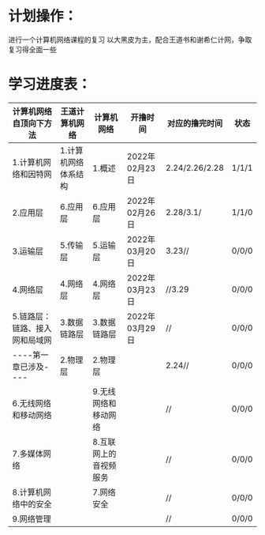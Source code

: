 # 计划操作：
进行一个计算机网络课程的复习 
以大黑皮为主，配合王道书和谢希仁计网，争取复习得全面一些
# 学习进度表：
|计算机网络自顶向下方法|王道计算机网络|计算机网络|开撸时间|对应的撸完时间|状态|
|----|----|----|----|----|----|
|1.计算机网络和因特网|1.计算机网络体系结构|1.概述|2022年02月23日|2.24/2.26/2.28|1/1/1|
|2.应用层|6.应用层|6.应用层|2022年02月26日|2.28/3.1/|1/1/0|
|3.运输层|5.传输层|5.运输层|2022年03月20日|3.23//|0/0/0|
|4.网络层|4.网络层|4.网络层|2022年03月23日|//3.29|0/0/0|
|5.链路层：链路、接入网和局域网|3.数据链路层|3.数据链路层|2022年03月29日|//|0/0/0|
|----第一章已涉及----|2.物理层|2.物理层||2.24//|0/0/0|
|6.无线网络和移动网络||9.无线网络和移动网络||//|0/0/0|
|7.多媒体网络||8.互联网上的音视频服务||//|0/0/0|
|8.计算机网络中的安全||7.网络安全||//|0/0/0|
|9.网络管理||||//|0/0/0|
